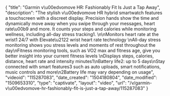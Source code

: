 {
    "title": "Garmin v\u00edvomove HR: Fashionably Fit Is Just a Tap Away",
    "description": "The stylish v\u00edvomove HR hybrid smartwatch features a touchscreen with a discreet display. Precision hands show the time and dynamically move away when you swipe through your messages, heart rate\u00b9 and more. It counts your steps and calories while monitoring wellness, including all-day stress tracking1. \n\nMonitors heart rate at the wrist1 24\/7 with Elevate\u2122 wrist heart rate technology \nAll-day stress monitoring shows you stress levels and moments of rest throughout the day\nFitness monitoring tools, such as VO2 max and fitness age, give you better insight into your current fitness levels \nDisplays steps, calories, distance, heart rate and intensity minutes1\nBattery life2: up to 5 days\nStay connected with smart features3 such as auto uploads, smart notifications, music controls and more\n2Battery life may vary depending on usage",
    "videoid": "115287083",
    "date_created": "1504180804",
    "date_modified": "1509653310",
    "type": "captivate",
    "layout": "video",
    "url": "\/v\/garmin-v\u00edvomove-hr-fashionably-fit-is-just-a-tap-away\/115287083"
}